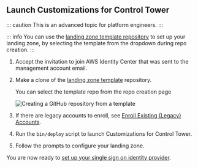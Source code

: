 
## Launch Customizations for Control Tower

::: caution
This is an advanced topic for platform engineers.
:::

::: info
You can use the [landing zone template
repository](https://github.com/thoughtbot/aws-landing-zone-template) to
set up your landing zone, by selecting the template from the dropdown
during repo creation.
:::

1.  Accept the invitation to join AWS Identity Center that was sent to
    the management account email.

2.  Make a clone of the [landing zone
    template](https://github.com/thoughtbot/aws-landing-zone-template)
    repository.

    You can select the template repo from the repo creation page

    ![Creating a GitHub repository from a template](./images/image-20230807-212445.png)

3.  If there are legacy accounts to enroll, see [Enroll Existing
    (Legacy)
    Accounts](#enroll-existing-legacy-accounts).

4.  Run the `bin/deploy` script to launch Customizations for Control
    Tower.

5.  Follow the prompts to configure your landing zone.

You are now ready to [set up your single sign on identity
provider](#configure-single-sign-on).

